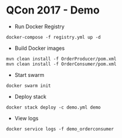 # QCon 2017 - Demo

* Run Docker Registry
```
docker-compose -f registry.yml up -d
```

* Build Docker images
```
mvn clean install -f OrderProducer/pom.xml
mvn clean install -f OrderConsumer/pom.xml
```

* Start swarm
```
docker swarm init
```

* Deploy stack
```
docker stack deploy -c demo.yml demo
```

* View logs
```
docker service logs -f demo_orderconsumer
```